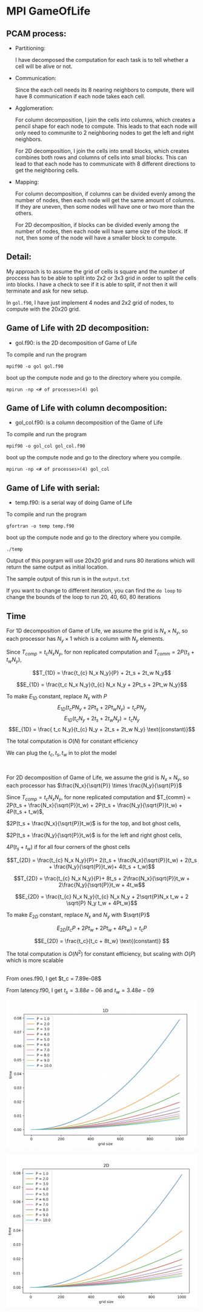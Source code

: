 
# MPI GameOfLife 

## PCAM process: 

* Partitioning: 
	
	I have decomposed the computation for each task is to tell whether a cell will be alive or not. 

* Communication: 

	Since the each cell needs its 8 nearing neighbors to compute, there will have 8 communication if each node takes each cell. 

* Agglomeration: 

	For column decomposition, I join the cells into columns, which creates a pencil shape for each node to compute. This leads to that each node will only need to communite to 2 neighboring nodes to get the left and right neighbors. 

	For 2D decomposition, I join the cells into small blocks, which creates combines both rows and columns of cells into small blocks. This can lead to that each node has to communicate with 8 different directions to get the neighboring cells. 

* Mapping: 

	For column decomposition, if columns can be divided evenly among the number of nodes, then each node will get the same amount of columns. If they are uneven, then some nodes will have one or two more than the others. 

	For 2D decomposition, if blocks can be divided evenly among the number of nodes, then each node will have same size of the block. If not, then some of the node will have a smaller block to compute. 


## Detail: 

My approach is to assume the grid of cells is square and the number of proccess has to be able to split into 2x2 or 3x3 grid in order to split the cells into blocks. 
I have a check to see if it is able to split, if not then it will terminate and ask for new setup.  

In `gol.f90`, I have just implement 4 nodes and 2x2 grid of nodes, to compute with the 20x20 grid. 


## Game of Life with 2D decomposition: 
* gol.f90: is the 2D  decomposition of Game of Life 

To compile and run the program
```
mpif90 -o gol gol.f90
```

boot up the compute node and go to the directory where you compile. 
```
mpirun -np <# of processes>(4) gol
```

## Game of Life with column decomposition: 
* gol_col.f90: is a column decomposition of the Game of Life

To compile and run the program
```
mpif90 -o gol_col gol_col.f90
```

boot up the compute node and go to the directory where you compile. 
```
mpirun -np <# of processes>(4) gol_col
```

## Game of Life with serial: 
* temp.f90: is a serial way of doing Game of Life 

To compile and run the program
```
gfortran -o temp temp.f90
```

boot up the compute node and go to the directory where you compile. 
```
./temp
```



Output of this porgram will use 20x20 grid and runs 80 iterations which will return the same output as initial location.

The sample output of this run is in the `output.txt`

If you want to change to different iteration, you can find the `do loop` to change the bounds of the loop to run 20, 40, 60, 80 iterations 


## Time 


For 1D decomposition of Game of Life, we assume the grid is $N_x \times N_y$, so each processor has $N_y \times 1$ which is a column with $N_y$ elements. 

Since $T_{comp} = t_c N_x N_y$, for non replicated computation and $T_{comm} = 2P(t_s + t_w N_y)$, 

$$T_{1D} = \frac{t_{c} N_x N_y}{P} + 2t_s + 2t_w N_y$$

$$E_{1D} = \frac{t_c N_x N_y}{t_{c} N_x N_y + 2Pt_s + 2Pt_w N_y}$$

To make $E_{1D}$ constant, replace $N_x$ with $P$
$$E_{1D} (t_{c} P N_y + 2Pt_s + 2Pt_w N_y)= t_c P N_y$$
$$E_{1D} (t_{c} N_y + 2t_s + 2t_w N_y) = t_c N_y$$
$$E_{1D} = \frac{ t_c N_y}{t_{c} N_y + 2t_s + 2t_w N_y} \text{(constant)}$$

The total computation is $O(N)$ for constant efficiency

We can plug the $t_c, t_s, t_w$ in to plot the model 

</br>


For 2D decomposition of Game of Life, we assume the grid is $N_x \times N_y$, so each processor has $\frac{N_x}{\sqrt{P}} \times \frac{N_y}{\sqrt{P}}$

Since $T_{comp} = t_c N_x N_y$, for none replicated computation and $T_{comm} = 2P(t_s + \frac{N_x}{\sqrt{P}}t_w) + 2P(t_s + \frac{N_y}{\sqrt{P}}t_w) + 4P(t_s + t_w)$, 

$2P(t_s + \frac{N_x}{\sqrt{P}}t_w)$ is for the top, and bot ghost cells, 

$2P(t_s + \frac{N_y}{\sqrt{P}}t_w)$ is for the left and right ghost cells,

$4P(t_s + t_w)$ if for all four corners of the ghost cells 


$$T_{2D} =  \frac{t_{c} N_x N_y}{P}+ 2(t_s + \frac{N_x}{\sqrt{P}}t_w) + 2(t_s + \frac{N_y}{\sqrt{P}}t_w)+ 4(t_s + t_w)$$

$$T_{2D} =  \frac{t_{c} N_x N_y}{P}+ 8t_s + 2\frac{N_x}{\sqrt{P}}t_w + 2\frac{N_y}{\sqrt{P}}t_w + 4t_w$$

$$E_{2D} = \frac{t_{c} N_x N_y}{t_{c} N_x N_y + 2\sqrt{P}N_x t_w + 2 \sqrt{P} N_y t_w + 4Pt_w}$$

To make $E_{2D}$ constant, replace $N_x$ and $N_y$ with $\sqrt{P}$

$$E_{2D}(t_{c} P + 2P t_w + 2P t_w + 4Pt_w) = t_{c} P$$ 

$$E_{2D} = \frac{t_c}{t_c + 8t_w} \text{(constant)} $$

The total computation is $O(N^2)$ for constant efficiency, but scaling with $O(P)$ which is more scalable 
 
</br>
From ones.f90, I get $t_c = 7.89e-08$

From latency.f90, I get $t_s = 3.88 e-06$ and $t_w = 3.48e-09$

![1D time vs grid size plot](1D.png)

![2D time vs grid size plot](2D.png)
